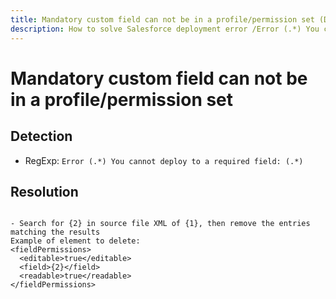 ```yaml
---
title: Mandatory custom field can not be in a profile/permission set (Deployment assistant)
description: How to solve Salesforce deployment error /Error (.*) You cannot deploy to a required field: (.*)/gm
---
```

<!-- markdownlint-disable MD013 -->
# Mandatory custom field can not be in a profile/permission set

## Detection

- RegExp: `Error (.*) You cannot deploy to a required field: (.*)`

## Resolution

```shell

- Search for {2} in source file XML of {1}, then remove the entries matching the results
Example of element to delete:
<fieldPermissions>
  <editable>true</editable>
  <field>{2}</field>
  <readable>true</readable>
</fieldPermissions>

```
